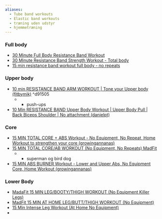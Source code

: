 ```yaml
---
aliases:
  - Tube band workouts
  - Elastic band workouts
  - træning uden udstyr
  - hjemmetræning
---
```

### Full body
- [30 Minute Full Body Resistance Band Workout ](https://youtu.be/18hPypKsQ8w?feature=shared)  
- [30 Minute Resistance Band Strength Workout - Total body](https://www.youtube.com/watch?v=csxjh2c3Zeg)
- [15 min resistance band workout full body - no repeats](https://www.youtube.com/watch?v=tONvKzIiqqw)

### Upper body
- [10 min RESISTANCE BAND ARM WORKOUT \| Tone your Upper body (fitbymik)](https://www.youtube.com/watch?v=oBsUhsWcAcc)   ^d91505
	- + push-ups 
- [ 10 Min RESISTANCE BAND Upper Body Workout \| Upper Body Pull \| Back Biceps Shoulder \| No attachment (danielpt) ](https://www.youtube.com/watch?v=z3j0ClMtr4Q)
### Core
- [15 MIN TOTAL CORE + ABS Workout - No Equipment, No Repeat, Home Workout to strengthen your core (growingannanas)](https://www.youtube.com/watch?v=5Nk8xlM28B4)
- [15 MIN TOTAL CORE/AB WORKOUT (No Equipment, No Repeats) MadFit](https://m.youtube.com/watch?v=Cnmy08JgakM ) 
	- + superman og bird dog
- [15 MIN ABS BURNER Workout - Lower and Upper Abs, No Equipment Core, Home Workout (growingannanas)](https://m.youtube.com/watch?v=YHx_mah4Xhs)

### Lower Body
- [MadaFit 15 MIN LEG/BOOTY/THIGH WORKOUT (No Equipment Killer Legs)](https://m.youtube.com/watch?v=Cq8xjqDLPKg)
- [MadFit 15 MIN AT HOME LEG/BUTT/THIGH WORKOUT (No Equipment)](https://m.youtube.com/watch?v=1IQGtcv3eRY)
- [15 Min Intense Leg Workout (At Home No Equipment)](https://youtu.be/kMOaQEdkfEw?si=9KWwC8SA7pdrlDs9)
- 